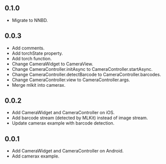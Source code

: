 ## 0.1.0

- Migrate to NNBD.

## 0.0.3

- Add comments.
- Add torchState property.
- Add torch function.
- Change CameraWidget to CameraView.
- Change CameraController.initAsync to CameraController.startAsync.
- Change CameraController.detectBarcode to CameraController.barcodes.
- Change CameraController.view to CameraController.args.
- Merge mlkit into camerax.

## 0.0.2

- Add CameraWidget and CameraController on iOS.
- Add barcode stream (detected by MLKit) instead of image stream.
- Update camerax example with barcode detection.

## 0.0.1

- Add CameraWidget and CameraController on Android.
- Add camerax example.
